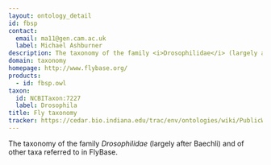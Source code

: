 ```yaml
---
layout: ontology_detail
id: fbsp
contact: 
  email: ma11@gen.cam.ac.uk
  label: Michael Ashburner
description: The taxonomy of the family <i>Drosophilidae</i> (largely after Baechli) and of other taxa referred to in FlyBase.
domain: taxonomy
homepage: http://www.flybase.org/
products: 
  - id: fbsp.owl
taxon: 
  id: NCBITaxon:7227
  label: Drosophila
title: Fly taxonomy
tracker: https://cedar.bio.indiana.edu/trac/env/ontologies/wiki/PublicWikiStart
---
```


The taxonomy of the family <i>Drosophilidae</i> (largely after Baechli) and of other taxa referred to in FlyBase.